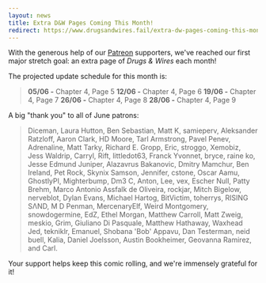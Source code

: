 ```yaml
---
layout: news
title: Extra D&W Pages Coming This Month!
redirect: https://www.drugsandwires.fail/extra-dw-pages-coming-this-month/
---
```


With the generous help of our [Patreon](https://www.patreon.com/drugsandwires) supporters, we've reached our first major stretch goal: an extra page of _Drugs &amp; Wires_ each month!

The projected update schedule for this month is:

> **05/06 -** Chapter 4, Page 5
> **12/06 -** Chapter 4, Page 6
> **19/06 -** Chapter 4, Page 7
> **26/06 -** Chapter 4, Page 8
> **28/06 -** Chapter 4, Page 9

A big "thank you" to all of June patrons:

> Diceman, Laura Hutton, Ben Sebastian, Matt K, samieperv, Aleksander Ratzloff, Aaron Clark, HD Moore, Tarl Armstrong, Pavel Penev, Adrenaline, Matt Tarky, Richard E. Gropp, Eric, stroggo, Xemobiz, Jess Waldrip, Carryl, Rift, littledot63, Franck Yvonnet, bryce, raine ko, Jesse Edmund Juniper, Alazavrus Bakanovic, Dmitry Mamchur, Ben Ireland, Pet Rock, Skynix Samson, Jennifer, cstone, Oscar Aamu, GhostlyPI, Mighterbump, Dm3 C, Anton, Lee, vex, Escher Null, Patty Brehm, Marco Antonio Assfalk de Oliveira, rockjar, Mitch Bigelow, nerveblot, Dylan Evans, Michael Hartog, BitVictim, toherrys, RISING SΛND, M D Penman, MercenaryElf, Weird Montgomery, snowdogermine, EdZ, Ethel Morgan, Matthew Carroll, Matt Zweig, meskio, Grim, Giuliano Di Pasquale, Matthew Hathaway, Waxhead Jed, tekniklr, Emanuel, Shobana 'Bob' Appavu, Dan Testerman, neid buell, Kalia, Daniel Joelsson, Austin Bookheimer, Geovanna Ramirez, and Carl.

Your support helps keep this comic rolling, and we're immensely grateful for it!
